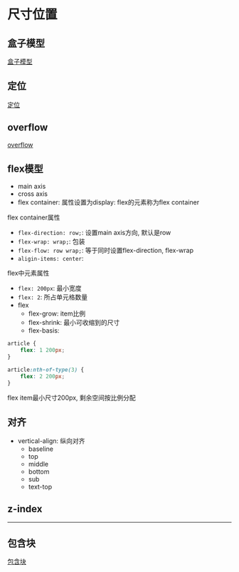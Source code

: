 # 尺寸位置

## 盒子模型

[盒子模型](CSS_Box_Model.md)

## 定位

[定位](CSS_Positioning.md)

## overflow

[overflow](CSS_Overflow.md)

## flex模型

- main axis
- cross axis
- flex container: 属性设置为display: flex的元素称为flex container

flex container属性

- `flex-direction: row;`:  设置main axis方向, 默认是row
- `flex-wrap: wrap;`: 包装
- `flex-flow: row wrap;`: 等于同时设置flex-direction, flex-wrap
- `aligin-items: center`: 

flex中元素属性

- `flex: 200px`: 最小宽度
- `flex: 2`: 所占单元格数量
- flex
  - flex-grow: item比例
  - flex-shrink: 最小可收缩到的尺寸
  - flex-basis: 

```css
article {
    flex: 1 200px;
}

article:nth-of-type(3) {
    flex: 2 200px;
}
```

flex item最小尺寸200px, 剩余空间按比例分配

## 对齐

- vertical-align: 纵向对齐
  - baseline
  - top
  - middle
  - bottom
  - sub
  - text-top

## z-index

***

## 包含块

[包含块](CSS_Containing_Block.md)
